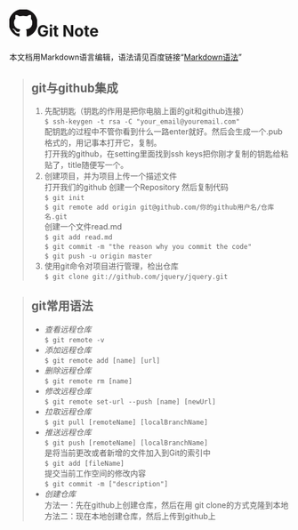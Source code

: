 <img src="tupian.png" high="50" width="50"/>**Git Note**
==========
本文档用Markdown语言编辑，语法请见百度链接“[Markdown语法](http://wowubuntu.com/markdown/#autoescape)”<br/>

> ## **git与github集成**
> 1. 先配钥匙（钥匙的作用是把你电脑上面的git和github连接）<br/>
`$ ssh-keygen -t rsa -C "your_email@youremail.com"`<br/>
配钥匙的过程中不管你看到什么一路enter就好。然后会生成一个.pub格式的，用记事本打开它，复制。<br/>
打开我的github，在setting里面找到ssh keys把你刚才复制的钥匙给粘贴了，title随便写一个。<br/>
> 2. 创建项目，并为项目上传一个描述文件<br/>
打开我们的github 创建一个Repository 然后复制代码<br/>
`$ git init`<br/>
`$ git remote add origin git@github.com/你的github用户名/仓库名.git`<br/>
创建一个文件read.md<br/>
`$ git add read.md`<br/>
`$ git commit -m "the reason why you commit the code"`<br/>
`$ git push -u origin master`<br/>
> 3. 使用git命令对项目进行管理，检出仓库<br/>
`$ git clone git://github.com/jquery/jquery.git`

> ## **git常用语法**
> * *查看远程仓库*<br/>
`$ git remote -v`<br/>
> * *添加远程仓库*<br/>
`$ git remote add [name] [url]`<br/>
> * *删除远程仓库*<br/>
`$ git remote rm [name]`<br/>
> * *修改远程仓库*<br/>
`$ git remote set-url --push [name] [newUrl]`<br/>
> * *拉取远程仓库*<br/>
`$ git pull [remoteName] [localBranchName]`<br/>
> * *推送远程仓库*<br/>
`$ git push [remoteName] [localBranchName]`<br/>
是将当前更改或者新增的文件加入到Git的索引中<br/>
`$ git add [fileName]`<br/>
提交当前工作空间的修改内容<br/>
`$ git commit -m ["description"]`<br/>
> * *创建仓库*<br/>
方法一：先在github上创建仓库，然后在用 git clone的方式克隆到本地<br/>
方法二：现在本地创建仓库，然后上传到github上